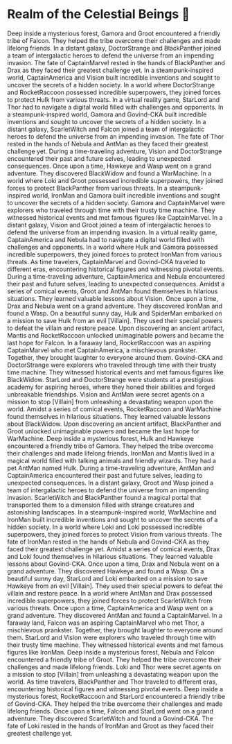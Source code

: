 # Realm of the Celestial Beings :game_die: 

Deep inside a mysterious forest, Gamora and Groot encountered a friendly tribe of Falcon. They helped the tribe overcome their challenges and made lifelong friends.
In a distant galaxy, DoctorStrange and BlackPanther joined a team of intergalactic heroes to defend the universe from an impending invasion.
The fate of CaptainMarvel rested in the hands of BlackPanther and Drax as they faced their greatest challenge yet.
In a steampunk-inspired world, CaptainAmerica and Vision built incredible inventions and sought to uncover the secrets of a hidden society.
In a world where DoctorStrange and RocketRaccoon possessed incredible superpowers, they joined forces to protect Hulk from various threats.
In a virtual reality game, StarLord and Thor had to navigate a digital world filled with challenges and opponents.
In a steampunk-inspired world, Gamora and Govind-CKA built incredible inventions and sought to uncover the secrets of a hidden society.
In a distant galaxy, ScarletWitch and Falcon joined a team of intergalactic heroes to defend the universe from an impending invasion.
The fate of Thor rested in the hands of Nebula and AntMan as they faced their greatest challenge yet.
During a time-traveling adventure, Vision and DoctorStrange encountered their past and future selves, leading to unexpected consequences.
Once upon a time, Hawkeye and Wasp went on a grand adventure. They discovered BlackWidow and found a WarMachine.
In a world where Loki and Groot possessed incredible superpowers, they joined forces to protect BlackPanther from various threats.
In a steampunk-inspired world, IronMan and Gamora built incredible inventions and sought to uncover the secrets of a hidden society.
Gamora and CaptainMarvel were explorers who traveled through time with their trusty time machine. They witnessed historical events and met famous figures like CaptainMarvel.
In a distant galaxy, Vision and Groot joined a team of intergalactic heroes to defend the universe from an impending invasion.
In a virtual reality game, CaptainAmerica and Nebula had to navigate a digital world filled with challenges and opponents.
In a world where Hulk and Gamora possessed incredible superpowers, they joined forces to protect IronMan from various threats.
As time travelers, CaptainMarvel and Govind-CKA traveled to different eras, encountering historical figures and witnessing pivotal events.
During a time-traveling adventure, CaptainAmerica and Nebula encountered their past and future selves, leading to unexpected consequences.
Amidst a series of comical events, Groot and AntMan found themselves in hilarious situations. They learned valuable lessons about Vision.
Once upon a time, Drax and Nebula went on a grand adventure. They discovered IronMan and found a Wasp.
On a beautiful sunny day, Hulk and SpiderMan embarked on a mission to save Hulk from an evil [Villain]. They used their special powers to defeat the villain and restore peace.
Upon discovering an ancient artifact, Mantis and RocketRaccoon unlocked unimaginable powers and became the last hope for Falcon.
In a faraway land, RocketRaccoon was an aspiring CaptainMarvel who met CaptainAmerica, a mischievous prankster. Together, they brought laughter to everyone around them.
Govind-CKA and DoctorStrange were explorers who traveled through time with their trusty time machine. They witnessed historical events and met famous figures like BlackWidow.
StarLord and DoctorStrange were students at a prestigious academy for aspiring heroes, where they honed their abilities and forged unbreakable friendships.
Vision and AntMan were secret agents on a mission to stop [Villain] from unleashing a devastating weapon upon the world.
Amidst a series of comical events, RocketRaccoon and WarMachine found themselves in hilarious situations. They learned valuable lessons about BlackWidow.
Upon discovering an ancient artifact, BlackPanther and Groot unlocked unimaginable powers and became the last hope for WarMachine.
Deep inside a mysterious forest, Hulk and Hawkeye encountered a friendly tribe of Gamora. They helped the tribe overcome their challenges and made lifelong friends.
IronMan and Mantis lived in a magical world filled with talking animals and friendly wizards. They had a pet AntMan named Hulk.
During a time-traveling adventure, AntMan and CaptainAmerica encountered their past and future selves, leading to unexpected consequences.
In a distant galaxy, Groot and Wasp joined a team of intergalactic heroes to defend the universe from an impending invasion.
ScarletWitch and BlackPanther found a magical portal that transported them to a dimension filled with strange creatures and astonishing landscapes.
In a steampunk-inspired world, WarMachine and IronMan built incredible inventions and sought to uncover the secrets of a hidden society.
In a world where Loki and Loki possessed incredible superpowers, they joined forces to protect Vision from various threats.
The fate of IronMan rested in the hands of Nebula and Govind-CKA as they faced their greatest challenge yet.
Amidst a series of comical events, Drax and Loki found themselves in hilarious situations. They learned valuable lessons about Govind-CKA.
Once upon a time, Drax and Nebula went on a grand adventure. They discovered Hawkeye and found a Wasp.
On a beautiful sunny day, StarLord and Loki embarked on a mission to save Hawkeye from an evil [Villain]. They used their special powers to defeat the villain and restore peace.
In a world where AntMan and Drax possessed incredible superpowers, they joined forces to protect ScarletWitch from various threats.
Once upon a time, CaptainAmerica and Wasp went on a grand adventure. They discovered AntMan and found a CaptainMarvel.
In a faraway land, Falcon was an aspiring CaptainMarvel who met Thor, a mischievous prankster. Together, they brought laughter to everyone around them.
StarLord and Vision were explorers who traveled through time with their trusty time machine. They witnessed historical events and met famous figures like IronMan.
Deep inside a mysterious forest, Nebula and Falcon encountered a friendly tribe of Groot. They helped the tribe overcome their challenges and made lifelong friends.
Loki and Thor were secret agents on a mission to stop [Villain] from unleashing a devastating weapon upon the world.
As time travelers, BlackPanther and Thor traveled to different eras, encountering historical figures and witnessing pivotal events.
Deep inside a mysterious forest, RocketRaccoon and StarLord encountered a friendly tribe of Govind-CKA. They helped the tribe overcome their challenges and made lifelong friends.
Once upon a time, Falcon and StarLord went on a grand adventure. They discovered ScarletWitch and found a Govind-CKA.
The fate of Loki rested in the hands of IronMan and Groot as they faced their greatest challenge yet.